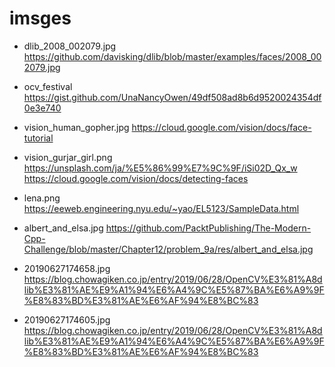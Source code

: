 imsges
===============

- dlib_2008_002079.jpg
https://github.com/davisking/dlib/blob/master/examples/faces/2008_002079.jpg


- ocv_festival
https://gist.github.com/UnaNancyOwen/49df508ad8b6d9520024354df0e3e740


- vision_human_gopher.jpg
https://cloud.google.com/vision/docs/face-tutorial


- vision_gurjar_girl.png
https://unsplash.com/ja/%E5%86%99%E7%9C%9F/iSi02D_Qx_w
https://cloud.google.com/vision/docs/detecting-faces


- lena.png
https://eeweb.engineering.nyu.edu/~yao/EL5123/SampleData.html


- albert_and_elsa.jpg
https://github.com/PacktPublishing/The-Modern-Cpp-Challenge/blob/master/Chapter12/problem_9a/res/albert_and_elsa.jpg

- 20190627174658.jpg
https://blog.chowagiken.co.jp/entry/2019/06/28/OpenCV%E3%81%A8dlib%E3%81%AE%E9%A1%94%E6%A4%9C%E5%87%BA%E6%A9%9F%E8%83%BD%E3%81%AE%E6%AF%94%E8%BC%83

- 20190627174605.jpg
https://blog.chowagiken.co.jp/entry/2019/06/28/OpenCV%E3%81%A8dlib%E3%81%AE%E9%A1%94%E6%A4%9C%E5%87%BA%E6%A9%9F%E8%83%BD%E3%81%AE%E6%AF%94%E8%BC%83

